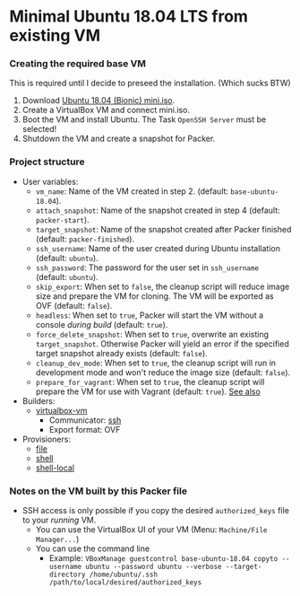 # Minimal Ubuntu 18.04 LTS from existing VM

### Creating the required base VM
This is required until I decide to preseed the installation. (Which sucks BTW)
1. Download [Ubuntu 18.04 (Bionic) mini.iso](http://archive.ubuntu.com/ubuntu/dists/bionic-updates/main/installer-amd64/current/images/netboot/mini.iso).
2. Create a VirtualBox VM and connect mini.iso.
3. Boot the VM and install Ubuntu. The Task `OpenSSH Server` must be selected!
4. Shutdown the VM and create a snapshot for Packer.

### Project structure
- User variables:
  - `vm_name`: Name of the VM created in step 2. (default: `base-ubuntu-18.04`).
  - `attach_snapshot`: Name of the snapshot created in step 4 (default: `packer-start`).
  - `target_snapshot`: Name of the snapshot created after Packer finished (default: `packer-finished`).
  - `ssh_username`: Name of the user created during Ubuntu installation (default: `ubuntu`).
  - `ssh_password`: The password for the user set in `ssh_username` (default: `ubuntu`).
  - `skip_export`: When set to `false`, the cleanup script will reduce image size and prepare the VM for cloning. The VM will be exported as OVF (default: `false`).
  - `headless`: When set to `true`, Packer will start the VM without a console *during build* (default: `true`).
  - `force_delete_snapshot`: When set to `true`, overwrite an existing `target_snapshot`. Otherwise Packer will yield an error if the specified target snapshot already exists (default: `false`).
  - `cleanup_dev_mode`: When set to `true`, the cleanup script will run in development mode and won't reduce the image size (default: `false`).
  - `prepare_for_vagrant`: When set to `true`, the cleanup script will prepare the VM for use with Vagrant (default: `true`). [See also](https://www.vagrantup.com/docs/boxes/base.html#default-user-settings)
- Builders:
  - [virtualbox-vm](https://www.packer.io/docs/builders/virtualbox/vm/)
    - Communicator: [ssh](https://www.packer.io/docs/communicators/ssh/)
    - Export format: OVF
- Provisioners:
  - [file](https://www.packer.io/docs/provisioners/file/)
  - [shell](https://www.packer.io/docs/provisioners/shell/)
  - [shell-local](https://www.packer.io/docs/provisioners/shell-local/)

### Notes on the VM built by this Packer file
  - SSH access is only possible if you copy the desired `authorized_keys` file to your *running* VM.
    - You can use the VirtualBox UI of your VM (Menu: `Machine/File Manager...`)
    - You can use the command line
      - Example: `VBoxManage guestcontrol base-ubuntu-18.04 copyto --username ubuntu --password ubuntu --verbose --target-directory /home/ubuntu/.ssh /path/to/local/desired/authorized_keys`
